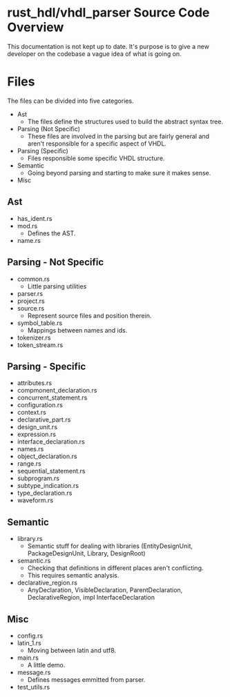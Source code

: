 # rust\_hdl/vhdl\_parser Source Code Overview

This documentation is not kept up to date.
It's purpose is to give a new developer on the codebase a vague idea of what is going on.

# Files

The files can be divided into five categories.
 * Ast
     - The files define the structures used to build the abstract syntax tree.
 * Parsing (Not Specific)
     - These files are involved in the parsing but are fairly general and aren't responsible for a specific aspect of VHDL.
 * Parsing (Specific)
     - Files responsible some specific VHDL structure.
 * Semantic
     - Going beyond parsing and starting to make sure it makes sense.
 * Misc

## Ast
 * has\_ident.rs
 * mod.rs
    - Defines the AST.
 * name.rs

## Parsing - Not Specific
 * common.rs
     - Little parsing utilities
 * parser.rs
 * project.rs
 * source.rs
     - Represent source files and position therein.
 * symbol\_table.rs
     - Mappings between names and ids.
 * tokenizer.rs
 * token\_stream.rs

## Parsing - Specific
 * attributes.rs
 * compmonent\_declaration.rs
 * concurrent\_statement.rs
 * configuration.rs
 * context.rs
 * declarative\_part.rs
 * design\_unit.rs
 * expression.rs
 * interface\_declaration.rs
 * names.rs
 * object\_declaration.rs
 * range.rs
 * sequential\_statement.rs
 * subprogram.rs
 * subtype\_indication.rs
 * type\_declaration.rs
 * waveform.rs

## Semantic
 * library.rs
     - Semantic stuff for dealing with libraries (EntityDesignUnit, PackageDesignUnit, Library, DesignRoot)
 * semantic.rs
     - Checking that definitions in different places aren't conflicting.
     - This requires semantic analysis.
 * declarative\_region.rs
     - AnyDeclaration, VisibleDeclaration, ParentDeclaration, DeclarativeRegion, impl InterfaceDeclaration

## Misc
 * config.rs
 * latin\_1.rs
     - Moving between latin and utf8.
 * main.rs
     - A little demo.
 * message.rs
     - Defines messages emmitted from parser.
 * test\_utils.rs

